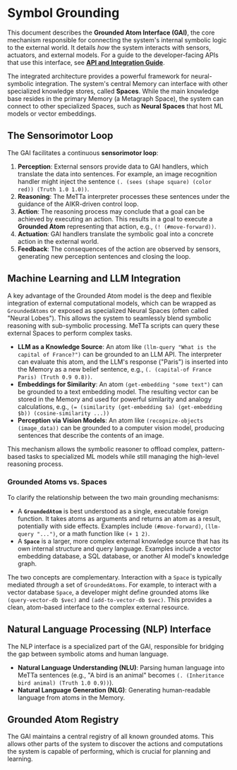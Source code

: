 # Symbol Grounding

This document describes the **Grounded Atom Interface (GAI)**, the core mechanism responsible for connecting the system's internal symbolic logic to the external world. It details *how* the system interacts with sensors, actuators, and external models. For a guide to the developer-facing APIs that use this interface, see [**API and Integration Guide**](./API_AND_INTEGRATION.md).

The integrated architecture provides a powerful framework for neural-symbolic integration. The system's central Memory can interface with other specialized knowledge stores, called **Spaces**. While the main knowledge base resides in the primary Memory (a Metagraph Space), the system can connect to other specialized Spaces, such as **Neural Spaces** that host ML models or vector embeddings.

## The Sensorimotor Loop

The GAI facilitates a continuous **sensorimotor loop**:
1.  **Perception**: External sensors provide data to GAI handlers, which translate the data into sentences. For example, an image recognition handler might inject the sentence `(. (sees (shape square) (color red)) (Truth 1.0 1.0))`.
2.  **Reasoning**: The MeTTa interpreter processes these sentences under the guidance of the AIKR-driven control loop.
3.  **Action**: The reasoning process may conclude that a goal can be achieved by executing an action. This results in a goal to execute a **Grounded Atom** representing that action, e.g., `(! (#move-forward))`.
4.  **Actuation**: GAI handlers translate the symbolic goal into a concrete action in the external world.
5.  **Feedback**: The consequences of the action are observed by sensors, generating new perception sentences and closing the loop.

## Machine Learning and LLM Integration

A key advantage of the Grounded Atom model is the deep and flexible integration of external computational models, which can be wrapped as `GroundedAtoms` or exposed as specialized Neural Spaces (often called "Neural Lobes"). This allows the system to seamlessly blend symbolic reasoning with sub-symbolic processing. MeTTa scripts can query these external Spaces to perform complex tasks.

-   **LLM as a Knowledge Source**: An atom like `(llm-query "What is the capital of France?")` can be grounded to an LLM API. The interpreter can evaluate this atom, and the LLM's response ("Paris") is inserted into the Memory as a new belief sentence, e.g., `(. (capital-of France Paris) (Truth 0.9 0.8))`.
-   **Embeddings for Similarity**: An atom `(get-embedding "some text")` can be grounded to a text embedding model. The resulting vector can be stored in the Memory and used for powerful similarity and analogy calculations, e.g., `(= (similarity (get-embedding $a) (get-embedding $b)) (cosine-similarity ...))`
-   **Perception via Vision Models**: An atom like `(recognize-objects (image_data))` can be grounded to a computer vision model, producing sentences that describe the contents of an image.

This mechanism allows the symbolic reasoner to offload complex, pattern-based tasks to specialized ML models while still managing the high-level reasoning process.

### Grounded Atoms vs. Spaces

To clarify the relationship between the two main grounding mechanisms:
-   A **`GroundedAtom`** is best understood as a single, executable foreign function. It takes atoms as arguments and returns an atom as a result, potentially with side effects. Examples include `(#move-forward)`, `(llm-query "...")`, or a math function like `(+ 1 2)`.
-   A **`Space`** is a larger, more complex external knowledge source that has its own internal structure and query language. Examples include a vector embedding database, a SQL database, or another AI model's knowledge graph.

The two concepts are complementary. Interaction with a `Space` is typically mediated *through* a set of `GroundedAtoms`. For example, to interact with a vector database `Space`, a developer might define grounded atoms like `(query-vector-db $vec)` and `(add-to-vector-db $vec)`. This provides a clean, atom-based interface to the complex external resource.

## Natural Language Processing (NLP) Interface

The NLP interface is a specialized part of the GAI, responsible for bridging the gap between symbolic atoms and human language.
-   **Natural Language Understanding (NLU)**: Parsing human language into MeTTa sentences (e.g., "A bird is an animal" becomes `(. (Inheritance bird animal) (Truth 1.0 0.9))`).
-   **Natural Language Generation (NLG)**: Generating human-readable language from atoms in the Memory.

## Grounded Atom Registry

The GAI maintains a central registry of all known grounded atoms. This allows other parts of the system to discover the actions and computations the system is capable of performing, which is crucial for planning and learning.
